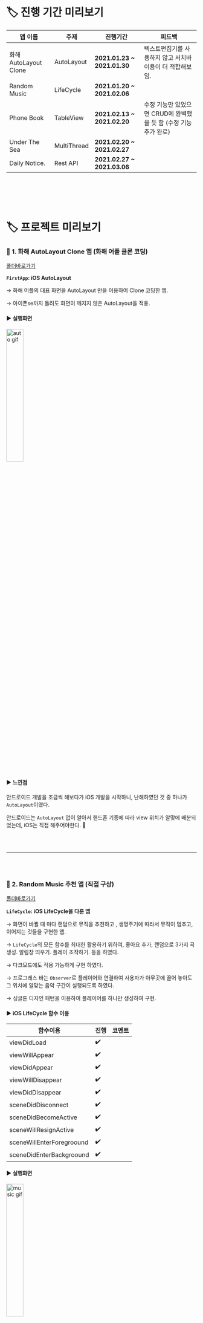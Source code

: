 

# 🏷 진행 기간 미리보기


| 앱 이름                 | 주제           | 진행기간                         |  피드백                                           |
| --------------------- | ------------- | --------------------------     |-----------------------------------------------------|
| 화해 AutoLayout Clone  | AutoLayout    |  **2021.01.23 ~ 2021.01.30**    |  텍스트편집기를 사용하지 않고 서치바 이용이 더 적합해보임. |
| Random Music          | LifeCycle     |  **2021.01.20 ~ 2021.02.06**    |                                                      |
| Phone Book            | TableView     |  **2021.02.13 ~ 2021.02.20**    | 수정 기능만 있었으면 CRUD에 완벽했을 듯 함 (수정 기능 추가 완료)            |
| Under The Sea         | MultiThread   |  **2021.02.20 ~ 2021.02.27**    | |
| Daily Notice.         | Rest API      |  **2021.02.27 ~ 2021.03.06**    | |

<br></br>
<br></br>

# 🏷 프로젝트 미리보기

### 📍  1.  화해 AutoLayout Clone 앱 (화해 어플 클론 코딩)
[폴더바로가기](https://github.com/Youngminah/iosproject12/tree/master/FirstApp)

**`FirstApp`: iOS AutoLayout**

→ 화해 어플의 대표 화면을 AutoLayout 만을 이용하여 Clone 코딩한 앱.

→ 아이폰se까지 돌려도 화면이 깨지지 않은 AutoLayout을 적용.

#### ▶︎ 실행화면
<img src="https://github.com/Youngminah/iosproject12/blob/master/gif%EC%A0%80%EC%9E%A5%EC%86%8C/hwahae.gif" title="auto gif" width="30%"/>

#### ▶︎ 느낀점

안드로이드 개발을 조금씩 해보다가 iOS 개발을 시작하니, 난해하였던 것 중 하나가 `AutoLayout`이였다.

안드로이드는 `AutoLayout` 없이 알아서 핸드폰 기종에 따라 view 위치가 알맞에 배분되었는데, iOS는 직접 해주어야한다. 🥲

<br></br>

-------------------------------------------------------
<br></br>

### 🎼  2. Random Music 추천 앱 (직접 구상)

[폴더바로가기](https://github.com/Youngminah/iosproject12/tree/master/LifeCycle)

**`LifeCycle`: iOS LifeCycle을 다룬 앱** 

→ 화면이 바뀔 때 마다 랜덤으로 뮤직을 추천하고 , 생명주기에 따라서 뮤직이 멈추고, 이어지는 것들을 구현한 앱.

→ `LifeCycle`의 모든 함수를 최대한 활용하기 위하여, 좋아요 추가, 랜덤으로 3가지 곡 생성. 알림창 띄우기. 플레이 조작하기. 등을 하였다.

→ 다크모드에도 적용 가능하게 구현 하였다.

→ 프로그래스 바는 `Observer`로 플레이어와 연결하여 사용자가 아무곳에 끌어 놓아도 그 위치에 알맞는 음악 구간이 실행되도록 하였다.

→ 싱글톤 디자인 패턴을 이용하여 플레이어를 하나만 생성하여 구현.


#### ▶︎ iOS LifeCycle 함수 이용

| 함수이용         | 진행     | 코멘트                         |
| ----------- | ------- | ---------------------------- |
| viewDidLoad | ✔️       |  |
| viewWillAppear | ✔️       | |
| viewDidAppear   | ✔️       | |
| viewWillDisappear | ✔️       | |
| viewDidDisappear | ✔️        | |
| sceneDidDisconnect | ✔️        | |
| sceneDidBecomeActive | ✔️     | |
| sceneWillResignActive  | ✔️       | |
| sceneWillEnterForegroound | ✔️       | |
| sceneDidEnterBackgroound | ✔️      | |


#### ▶︎ 실행화면
<img src="https://github.com/Youngminah/iosproject12/blob/master/gif%EC%A0%80%EC%9E%A5%EC%86%8C/randomMusic.gif" title="music gif" width="30%"/>

#### ▶︎ 느낀점


최대한 MVVM패턴에 가깝게 디자인하려고 노력하였다.

하지만 아직 MVVM 패턴에 익숙하지 않은듯하다 😂 연습을 계속 해봐야 할 것 같다.




<br></br>

-------------------------------------------------------
<br></br>


### 📒  3.  연락처 앱 (직접 구상)
[폴더바로가기](https://github.com/Youngminah/iosproject12/tree/master/TableView)

**`TableView`: iOS 테이블 뷰 연습 앱**

→ 테이블 뷰를 만들기 위한 필수 프로토콜과 그 밖의 다양한 프로토콜을 사용하여 연락처를 저장하는 앱 구현.


#### ▶︎ CRUD

| 기능         | 진행     | 코멘트                         |
| ----------- | ------- | ---------------------------- |
| 작성(Create) | ✔️       | 네이게이션의 "+" 버튼 클릭시 작성 기능 |
| 보기(Read)   | ✔️       | 테이블 뷰에 보이기, 즐겨찾기 섹션 추가 가능 |
| 수정(Update) | ✔️       | 오른쪽으로 스와이프시 수정 가능      |
| 삭제(Delete) | ✔️       | 왼쪽으로 스와이프시 삭제 가능          |


### ▶︎ 추가 기능

| 기능                    | 진행      | 코멘트                             |
| ---------------------- | -------- | -------------------------------- |
| 길게 누르면 셸 위치 이동 가능 | ✔️        |                                  |
| 별 버튼 클릭시 즐겨찾기 섹션 이동 기능  | ✔️       |                           |
| 연락처 실시간 저장 기능  | ✔️       | Codable을 이용하여 Json파일로 저장 |


#### ▶︎ UI/UX 개선
| 기능          | 진행       | 코멘트                             |
| -------------| --------- | -------------------------------- |
| 번호 입력시 자동으로 '-' 삽입 기능 | ✔️       |   생성, 수정 모두 적용            |
| 키보드 타이핑시 Contraint 조정   | ✔️        |   view가 가려지지 않도록 구성               |
| 이름이나 번호 입력 안했을 시 Save 불가능   | ✔️        |   필수 요건은 입력해야 된다는 알림창 띄움              |
| 이름, 번호 최대 11글자 까지 입력가능  | ✔️        |  그 이후에는 타이핑이 불가능             |


#### ▶︎ 실행화면
<img src="https://github.com/Youngminah/iosproject12/blob/master/gif%EC%A0%80%EC%9E%A5%EC%86%8C/PhoneBook.gif" title="phone book gif" width="30%"/>

#### ▶︎ 느낀점

처음에는 수정기능이 없었는데 , 다 만들고 알게 된 것이 CRUD가  앱에 있어서 사용자가 불편함 없이 쓰는데 중요한 개념이더라 그래서 공부를 해보면서 기능을 추가하게 되었다.

어려웠던 점은 헤더 섹션을 2가지로 나누어 즐겨찾기를 바로바로 업데이트 하는 부분이였다. 생각보다 어려웠다 ㅠ

처음에는 배열을 이용해서 기능 수행하는 단위들을 묶지 않게 구현을 하였는데, 수정을 거쳐 기능을 수행하는 단위들은 구조체로 묶어 구현하여 접근과 코드의 가독성을 높혔다. (이 부분을 깔끔히 구현하는 데는 오래걸렸고, 앞으로도 이렇게 하려면 숙련이 필요한 듯 싶다)

의외로 네이게이션 바를 디자인 하는게 어려웠다. 도저히 깔끔히 되지 않자 그냥 기본적인 디자인을 사용하여 구현하였는데, 디자인 연습도 많이 해보아야 할 듯 싶다.

<br></br>

-------------------------------------------------------
<br></br>

### 🐳  4. Under The Sea - Game 앱 (직접 구상)
[폴더바로가기](https://github.com/Youngminah/iosproject12/tree/master/MultiThreadGame)

**`MutitheradGame`: iOS Multithread GCD** 

→ `SpriteKit`을 사용하지 않고, 애니메이션과 `Multithread GCD`를 이용하여 구현한 게임 앱.

→ 어릴적 즐겨했던 쥬니버 네이버에 있는 게임을 모티브로 하여 이미지와 음악까지 직접 찾아(저작원이 없는 음악과 이미지를 가져옴) 구현.





#### ▶︎ 실행화면
<img src="https://github.com/Youngminah/iosproject12/blob/master/gif%EC%A0%80%EC%9E%A5%EC%86%8C/UnderTheSea.gif" alt="under the sea gif" title="Databay showcase gif" width="30%"/>

#### ▶︎ 느낀점

GCD를 가장 잘 활용해보고 써볼 수 있는 것이 게임이라고 생각하였으나, 아무리 찾아봐도 게임에선 GCD를 이용하지 않더라.

애플은 대부분의 모션 동작이 있는 게임을 `SpriteKit`를 활용하여 구현한다. 

엄청난 노가다 검색 끝에 알게된 사실이 있다.

` SpriteKit와 DispatchQueue를 같이 사용하는 것은 서버에서 데이터를 불러오는 일이 아닌 이상 최대한 피하라 ` 고 애플 개발자 포럼 홈페이지에 많은 이들이 답변 하였다. (이 사실을 몰라서 spritekit와 동시에 이용을 하려다가 많은 삽질을 하게 됨 ㅠㅠ)

spriteKit없이 GCD와 애니메이션만을 이용하여 간단한 게임을 만들어보고자 설계하게된 게임이다.
확실히 충돌효과를 감지할때, 캐릭터의 디테일한 부분까지 미세한 적용은 구현하기 까다로운 것 같다. (불가능은 아니다. 엄청난 노가다일뿐..)

충돌을 감지하는 것을 구현하는것 또한 노가다 일 줄 알았는데 `intersects`라는 아주~ 편리한 함수가 있어서 비교적 쉽게 구현하였다 ㅎㅅㅎ

멀티쓰레드를 활용해보고 개념을 확실히 깨닫고자 구현을 시작하게 되었는데, 꽤 괜찮게 구현된 것 같다 🐰

물론 다음에 iOS 게임을 구현하게 된다면 spriteKit를 무조건 적극 이용할 계획이다 😧


<br></br>



-------------------------------------------------------
<br></br>

### 💡  5. Daily Notice. - OpenAPI (직접 구상)
[폴더바로가기](https://github.com/Youngminah/iosproject12/tree/master/OpenAPI)

**`OpenAPI`: iOS Alamofire Rest API** 

→ Rest API를 각각 다른 3곳에서 받아와서 네트워크 통신의 기초를 연습하기 위한 앱.

→ 페이스북 연동 로그인 구현.

→ Alamofire 라이브러리를 이용하여 GET으로 데이터를 받아왔고, 파싱을 위하여 Codable을 이용하여 JSON 형식으로 Encoding, Decoding 해주었다.






#### ▶︎ 실행화면
<img src="https://github.com/Youngminah/iosproject12/blob/master/gif%EC%A0%80%EC%9E%A5%EC%86%8C/Daily%20Notice.gif" alt="under the sea gif" title="Databay showcase gif" width="30%"/>




#### ▶︎ 앱 설명

3곳에서 API를 가져와 Alamofire와 Codable을 연습하는 것에 초점을 맞춘 앱이다.

짜집기 인강으로 배운 `URLSession`으로 데이터를 받아올까 하였지만, 

`Alamofire`는 아주 잘 만들어진 라이브러리로 최근 회사에서는 Alamofire를 잘 다루는 사람을 우대하는 곳도 많다 하여 Alamofire로 구현하였다.

코로나 현재 실시간 상황, 현재 위치의 현재 날씨, 실시간 뉴스, 페이스북 연동 로그인을 구현하였다.

실시간 위치를 받아오기 위하여 `CLLocation`이용.

코로나 정보를 차트로 한눈에 보여주기 위하여 `Charts` 라이브러리 추가하여 이용.

<br></br>

#### ▶︎ 느낀점


Rest API를 연습해보기 위해서 `어떤 주제로 어떠한 기능이 있는 앱을 구현해 볼 것인가? 어떤 UI/UX 디자인으로 깔끔해보이게 만들것인가?` 를 정하는 것이 구현 못지않게 오래걸렸다. 
단순히 API만을 위한 앱이 아니라 어느정도 UI적으로도 깔끔한 디자인을 구현하려고 하였기 때문에, 아이디어만 짜는데 총 일주일의 기간중 2-3일은 걸렸다. 
기획의 중요성을 느꼈고, UI/UX 디자이너의 필요성을 체감하게 되었다. 

OpenAPI는 제대로 정리 되지 않은 곳도 있어서, 다시 고르게 된 것도 몇번이였다. 

데이터를 너무 많이 불러올 경우 UI에 올려주는데 로딩시간이 길어서, 페이징으로 나누어 사용해야 될 것 같다.  (보통은 서버에서 나뉨)

날씨 API는 우리나라에서 제공하던 유명한 곳들이 이제 유료로 전환을 해버려서 외국 사이트를 이용하였다. 

확실히 한글로 되어있지 않아서 위치정보를 `GeoCoder`로 변환을 해주어야 하였고, 시간 또한 Unix시간이라 변환해주어야 했다. 

UI에서 어려움을 느꼇던 점은 날씨 API에서 좀더 아이폰 기본 날씨앱과 비슷하게 만드려면 연습이 필요해보인다. (여러가지 슬라이딩이 많음)

지금까지 만든 앱들에서 계속 비슷 비슷한 view들(테이블뷰, 컬렉션뷰,스택뷰, 기본뷰)들만 이용하여서, 이번앱에선 좀더 다양한 뷰들을 이용해보려고 차트, 탭바 등등을 이용해보았다. 하지만 아직 한참 부족해보임. 

암튼, Alamofire로 데이터를 불러오거나 파싱하는것은 chrome extension에서 서버 연결할 때, axios로 해본적이 있어서 어렵지 않았다. 오히려 디자인이 넓은세계 같아 어렵게 느껴진다🥲🥲


<br></br>



-------------------------------------------------------
<br></br>



## :memo: Commit Convention

```
  - Init : 초기화
  - Add : 파일 추가
  - Rename : 파일 혹은 폴더명을 수정하거나 옮기는 작업만인 경우 
  - Remove : 파일을 삭제하는 작업만 수행한 경우
  - Feat : 기능 추가
  - Delete : 기능 삭제
  - Update : 기능 수정
  - Fix : 버그 수정
  - Refactor: 리팩토링
  - Style : 스타일 (코드 형식, 세미콜론 추가: 비즈니스 로직에 변경 없음)
  - Docs : 문서 (문서 추가(Add), 수정, 삭제)
  - Chore : 기타 변경사항 (빌드 스크립트 수정, 에셋 추가 등)
  - Design : 사용자 UI 디자인 변경 
  - !BREAKING CHANGE : 커다란 API 변경의 경우 !
  - HOTFIX : 급하게 치명적인 버그를 고쳐야하는 경우
  - Comment : 필요한 주석 추가 및 변경   
  - Test : 테스트 추가, 테스트 리팩토링(프로덕션 코드 변경 X) 
  - Chore : 빌드 태스트 업데이트, 패키지 매니저를 설정하는 경우(프로덕션 코드 변경 X) 

```

<br></br>

